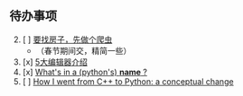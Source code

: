 ## 待办事项

2. [ ] [要找房子，先做个爬虫](https://towardsdatascience.com/looking-for-a-house-build-a-web-scraper-to-help-you-5ab25badc83e) 
    - （春节期间交，精简一些）
3. [x] [5大编辑器介绍](https://www.zeroequalsfalse.press/2019/02/10/developer-text-editor/) 
1. [x] [What's in a (python's) __name__ ?](https://medium.freecodecamp.org/whats-in-a-python-s-name-506262fe61e8)
2. [ ] [How I went from C++ to Python: a conceptual change](https://medium.freecodecamp.org/how-i-went-from-c-to-python-a-conceptual-change-8bf29d059428)